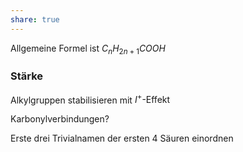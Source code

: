 ```yaml
---
share: true
---
```

Allgemeine Formel ist $C_{n}H_{2n+1}COOH$ 

### Stärke 
Alkylgruppen stabilisieren mit $I^{+}\text{-Effekt}$

Karbonylverbindungen? 

Erste drei Trivialnamen der ersten 4 Säuren einordnen
